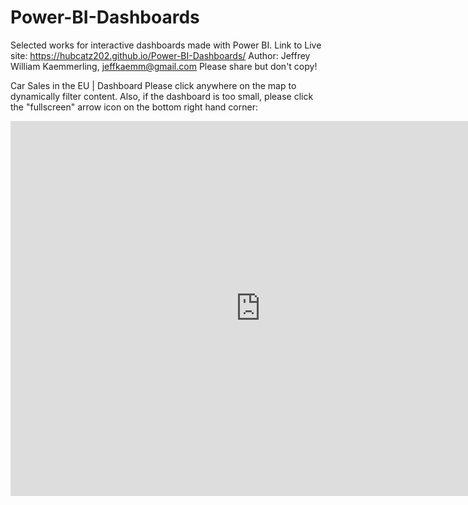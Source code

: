 # Power-BI-Dashboards
Selected works for interactive dashboards made with Power BI.
Link to Live site: https://hubcatz202.github.io/Power-BI-Dashboards/
Author: Jeffrey William Kaemmerling, jeffkaemm@gmail.com 
Please share but don't copy!

Car Sales in the EU | Dashboard
Please click anywhere on the map to dynamically filter content. Also, if the dashboard is too small, please click the "fullscreen" arrow icon on the bottom right hand corner:

<iframe width="800" height="600" src="https://app.powerbi.com/view?r=eyJrIjoiNGNiMzNmYzYtYjhhNi00M2ViLTkwYmMtMDRkZGFiZjRjZjYyIiwidCI6Ijk4ZjJiZDllLWNkMDQtNDBkYi05Y2VlLTJmOTRlNmU2NzZjMSIsImMiOjZ9" frameborder="0" allowFullScreen="true"></iframe>



